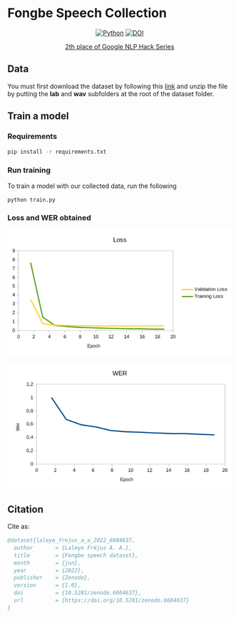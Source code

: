 # Fongbe Speech Collection

<div align="center">

[![Python](https://img.shields.io/badge/Python-3.8-3776AB?style=for-the-badge&logo=Python&logoColor=f1c40f)](https://www.python.org/downloads/)
[![DOI](https://img.shields.io/badge/DOI-10.5281/zenodo.6604637-3776AB?style=for-the-badge)](https://doi.org/10.5281/zenodo.6604637)

[2th place of Google NLP Hack Series](https://zindi.africa/competitions/google-asr-hack-series-africa-asr-data-challenge)

</div>


## Data

You must first download the dataset by following this [link](https://doi.org/10.5281/zenodo.6604637) and unzip the file by putting the **lab** and **wav** subfolders at the root of the dataset folder.



## Train a model

### Requirements

```sh
pip install -r requirements.txt
```

### Run training

To train a model with our collected data, run the following

```bash
python train.py
```

### Loss and WER obtained

![Training and Validation Losses](./losses.png  "Training and Validation Losses")


![WER](./wer.png  "WER")



## Citation
Cite as:
```bibtex
@dataset{laleye_frejus_a_a_2022_6604637,
  author       = {Laleye Fréjus A. A.},
  title        = {Fongbe speech dataset},
  month        = {jun},
  year         = {2022},
  publisher    = {Zenodo},
  version      = {1.0},
  doi          = {10.5281/zenodo.6604637},
  url          = {https://doi.org/10.5281/zenodo.6604637}
}
```